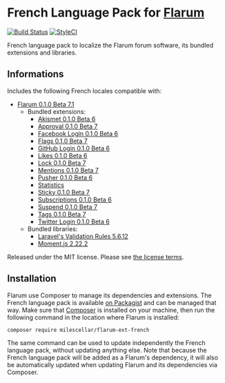 # French Language Pack for [Flarum](https://flarum.org/)

[![Build Status](https://travis-ci.org/milescellar/flarum-ext-french.svg?branch=master)](https://travis-ci.org/milescellar/flarum-ext-french) [![StyleCI](https://styleci.io/repos/70081209/shield?style=flat&branch=master)](https://styleci.io/repos/70081209)

French language pack to localize the Flarum forum software, its bundled extensions and libraries.

## Informations

Includes the following French locales compatible with:

- [Flarum 0.1.0 Beta 7.1](https://github.com/flarum/core)
  - Bundled extensions:
    - [Akismet 0.1.0 Beta 6](https://github.com/flarum/flarum-ext-akismet)
    - [Approval 0.1.0 Beta 7](https://github.com/flarum/flarum-ext-approval)
    - [Facebook Login 0.1.0 Beta 6](https://github.com/flarum/flarum-ext-auth-facebook)
    - [Flags 0.1.0 Beta 7](https://github.com/flarum/flarum-ext-flags)
    - [GitHub Login 0.1.0 Beta 6](https://github.com/flarum/flarum-ext-auth-github)
    - [Likes 0.1.0 Beta 6](https://github.com/flarum/flarum-ext-likes)
    - [Lock 0.1.0 Beta 7](https://github.com/flarum/flarum-ext-lock)
    - [Mentions 0.1.0 Beta 7](https://github.com/flarum/flarum-ext-mentions)
    - [Pusher 0.1.0 Beta 6](https://github.com/flarum/flarum-ext-pusher)
    - [Statistics](https://github.com/flarum/flarum-ext-statistics)
    - [Sticky 0.1.0 Beta 7](https://github.com/flarum/flarum-ext-sticky)
    - [Subscriptions 0.1.0 Beta 6](https://github.com/flarum/flarum-ext-subscriptions)
    - [Suspend 0.1.0 Beta 7](https://github.com/flarum/flarum-ext-suspend)
    - [Tags 0.1.0 Beta 7](https://github.com/flarum/flarum-ext-tags)
    - [Twitter Login 0.1.0 Beta 6](https://github.com/flarum/flarum-ext-auth-twitter)
  - Bundled libraries:
    - [Laravel's Validation Rules 5.6.12](https://github.com/laravel/laravel)
    - [Moment.js 2.22.2](https://github.com/moment/moment)

Released under the MIT license. Please see [the license terms](https://github.com/milescellar/flarum-ext-french/blob/master/LICENSE).

## Installation

Flarum use Composer to manage its dependencies and extensions. The French language pack is available [on Packagist](https://packagist.org/packages/milescellar/flarum-ext-french) and can be managed that way. Make sure that [Composer](https://getcomposer.org/) is installed on your machine, then run the following command in the location where Flarum is installed:

```shell
composer require milescellar/flarum-ext-french
```

The same command can be used to update independently the French language pack, without updating anything else. Note that because the French language pack will be added as a Flarum's dependency, it will also be automatically updated when updating Flarum and its dependencies via Composer.
